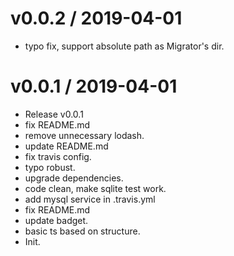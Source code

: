 
v0.0.2 / 2019-04-01
==================

  * typo fix, support absolute path as Migrator's dir.

v0.0.1 / 2019-04-01
===================

  * Release v0.0.1
  * fix README.md
  * remove unnecessary lodash.
  * update README.md
  * fix travis config.
  * typo robust.
  * upgrade dependencies.
  * code clean, make sqlite test work.
  * add mysql service in .travis.yml
  * fix README.md
  * update badget.
  * basic ts based on structure.
  * Init.
